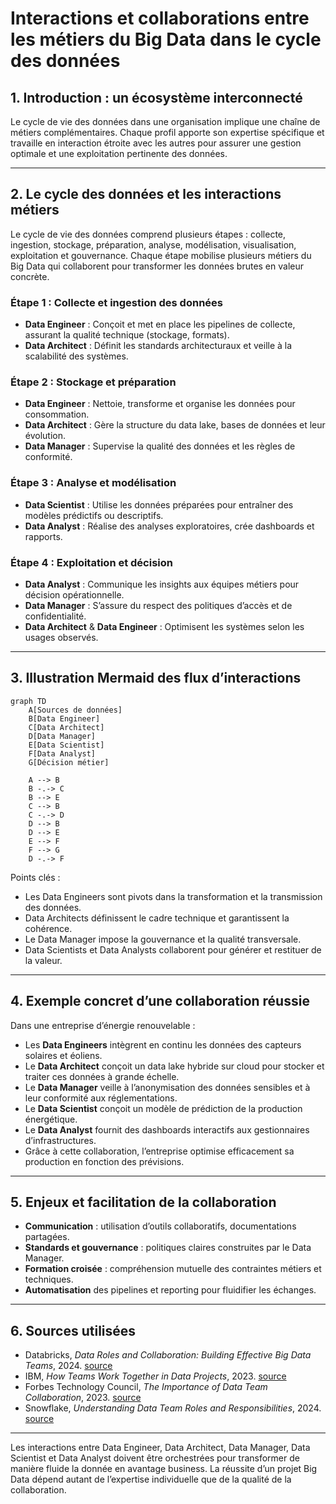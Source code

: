 # Interactions et collaborations entre les métiers du Big Data dans le cycle des données

## 1. Introduction : un écosystème interconnecté

Le cycle de vie des données dans une organisation implique une chaîne de métiers complémentaires. Chaque profil apporte son expertise spécifique et travaille en interaction étroite avec les autres pour assurer une gestion optimale et une exploitation pertinente des données.

---

## 2. Le cycle des données et les interactions métiers

Le cycle de vie des données comprend plusieurs étapes : collecte, ingestion, stockage, préparation, analyse, modélisation, visualisation, exploitation et gouvernance. Chaque étape mobilise plusieurs métiers du Big Data qui collaborent pour transformer les données brutes en valeur concrète.

### Étape 1 : Collecte et ingestion des données

- **Data Engineer** : Conçoit et met en place les pipelines de collecte, assurant la qualité technique (stockage, formats).
- **Data Architect** : Définit les standards architecturaux et veille à la scalabilité des systèmes.

### Étape 2 : Stockage et préparation

- **Data Engineer** : Nettoie, transforme et organise les données pour consommation.
- **Data Architect** : Gère la structure du data lake, bases de données et leur évolution.
- **Data Manager** : Supervise la qualité des données et les règles de conformité.

### Étape 3 : Analyse et modélisation

- **Data Scientist** : Utilise les données préparées pour entraîner des modèles prédictifs ou descriptifs.
- **Data Analyst** : Réalise des analyses exploratoires, crée dashboards et rapports.

### Étape 4 : Exploitation et décision

- **Data Analyst** : Communique les insights aux équipes métiers pour décision opérationnelle.
- **Data Manager** : S’assure du respect des politiques d’accès et de confidentialité.
- **Data Architect** & **Data Engineer** : Optimisent les systèmes selon les usages observés.

---

## 3. Illustration Mermaid des flux d’interactions

```mermaid
graph TD
    A[Sources de données]
    B[Data Engineer] 
    C[Data Architect]
    D[Data Manager]
    E[Data Scientist]
    F[Data Analyst]
    G[Décision métier]

    A --> B
    B -.-> C
    B --> E
    C --> B
    C -.-> D
    D --> B
    D --> E
    E --> F
    F --> G
    D -.-> F
```

Points clés :

- Les Data Engineers sont pivots dans la transformation et la transmission des données.
- Data Architects définissent le cadre technique et garantissent la cohérence.
- Le Data Manager impose la gouvernance et la qualité transversale.
- Data Scientists et Data Analysts collaborent pour générer et restituer de la valeur.

---

## 4. Exemple concret d’une collaboration réussie

Dans une entreprise d’énergie renouvelable :

- Les **Data Engineers** intègrent en continu les données des capteurs solaires et éoliens.
- Le **Data Architect** conçoit un data lake hybride sur cloud pour stocker et traiter ces données à grande échelle.
- Le **Data Manager** veille à l’anonymisation des données sensibles et à leur conformité aux réglementations.
- Le **Data Scientist** conçoit un modèle de prédiction de la production énergétique.
- Le **Data Analyst** fournit des dashboards interactifs aux gestionnaires d’infrastructures.
- Grâce à cette collaboration, l’entreprise optimise efficacement sa production en fonction des prévisions.

---

## 5. Enjeux et facilitation de la collaboration

- **Communication** : utilisation d’outils collaboratifs, documentations partagées.
- **Standards et gouvernance** : politiques claires construites par le Data Manager.
- **Formation croisée** : compréhension mutuelle des contraintes métiers et techniques.
- **Automatisation** des pipelines et reporting pour fluidifier les échanges.

---

## 6. Sources utilisées

- Databricks, *Data Roles and Collaboration: Building Effective Big Data Teams*, 2024. [source](https://databricks.com/blog/data-roles-and-collaboration)
- IBM, *How Teams Work Together in Data Projects*, 2023. [source](https://www.ibm.com/topics/data-team-collaboration)
- Forbes Technology Council, *The Importance of Data Team Collaboration*, 2023. [source](https://www.forbes.com/sites/forbestechcouncil/2023/10/12/the-importance-of-data-team-collaboration/)
- Snowflake, *Understanding Data Team Roles and Responsibilities*, 2024. [source](https://www.snowflake.com/guides/data-team-roles)

---

Les interactions entre Data Engineer, Data Architect, Data Manager, Data Scientist et Data Analyst doivent être orchestrées pour transformer de manière fluide la donnée en avantage business. La réussite d’un projet Big Data dépend autant de l’expertise individuelle que de la qualité de la collaboration.